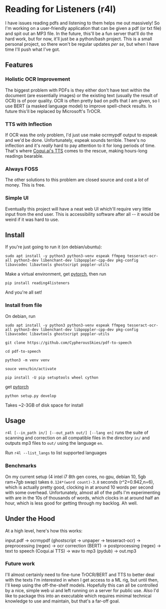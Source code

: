 # Reading for Listeners (r4l)
I have issues reading pdfs and listening to them helps me out massively! So I'm working on a user-friendly application that can be given a pdf (or txt file) and spit out an MP3 file.
In the future, this'll be a fun server that'll do the hard work, but for now, it'll just be a python/bash project.
This is a small personal project, so there won't be regular updates *per se*, but when I have time I'll push what I've got.

## Features
### Holistic OCR Improvement
The biggest problem with PDFs is they either don't have text within the document (are essentially images) or the existing text (usually the result of OCR) is of poor quality. 
OCR is often pretty bad on pdfs that I am given, so I use BERT (a masked language model) to improve spell-check results. In future this'll be replaced by Microsoft's TrOCR.
### TTS with Inflection
If OCR was the only problem, I'd just use make ocrmypdf output to espeak and we'd be done. Unfortunately, espeak sounds terrible. There's no inflection and it's *really* hard to pay attention to it for long periods of time.
That's where [Coqui.ai's TTS](https://github.com/coqui-ai/TTS) comes to the rescue, making hours-long readings bearable.
### Always FOSS
The other solutions to this problem are closed source and cost a *lot* of money. This is free.
### Simple UI
Eventually this project will have a neat web UI which'll require very little input from the end user.
This is accessibility software after all -- it would be weird if it was hard to use.

## Install
If you're just going to run it (on debian/ubuntu):

`sudo apt install -y python3 python3-venv espeak ffmpeg tesseract-ocr-all python3-dev libenchant-dev libpoppler-cpp-dev pkg-config libavcodec libavtools ghostscript poppler-utils`

Make a virtual environment, get [pytorch](https://pytorch.org), then run

`pip install reading4listeners`

And you're all set!

### Install from file
On debian, run

`sudo apt install -y python3 python3-venv espeak ffmpeg tesseract-ocr-all python3-dev libenchant-dev libpoppler-cpp-dev pkg-config libavcodec libavtools ghostscript poppler-utils`

`git clone https://github.com/CypherousSkies/pdf-to-speech`

`cd pdf-to-speech`

`python3 -m venv venv`

`souce venv/bin/activate`

`pip install -U pip setuptools wheel cython`

get [pytorch](https://pytorch.org)

`python setup.py develop`

Takes ~2-3GB of disk space for install

## Usage
`r4l [--in_path in/] [--out_path out/] [--lang en]` runs the suite of scanning and correction on all compatible files in the directory `in/` and  outputs mp3 files to `out/` using the language `en`.

Run `r4l --list_langs` to list supported languages

### Benchmarks
On my current setup (4 intel i7 8th gen cores, no gpu, debian 10, 5gb ram+7gb swap) takes `0.124*(word count)-3.8` seconds (r^2=0.942,n=6), which is actually pretty good, clocking in at around 10 words per second with some overhead.
Unfortunately, almost all of the pdfs I'm experimenting with are in the 10s of thousands of words, which clocks in at around half an hour, which is less good for getting through my backlog. Ah well.

## Under the Hood
At a high level, here's how this works:

input.pdf -> ocrmypdf (ghostscript -> unpaper -> tesseract-ocr) -> preprocessing (regex) -> ocr correction (BERT) -> postprocessing (regex) -> text to speech (Coqui.ai TTS) -> wav to mp3 (pydub) -> out.mp3

### Future work
I'll almost certainly need to fine-tune TrOCR/BERT and TTS to better deal with the texts I'm interested in when I get access to a ML rig, but until then, I'll keep using the off-the-shelf models.
Hopefully this can all be controlled by a nice, simple web ui and left running on a server for public use.
Also I'd like to package this into an executable which requires minimal technical knowledge to use and maintain, but that's a far-off goal.
